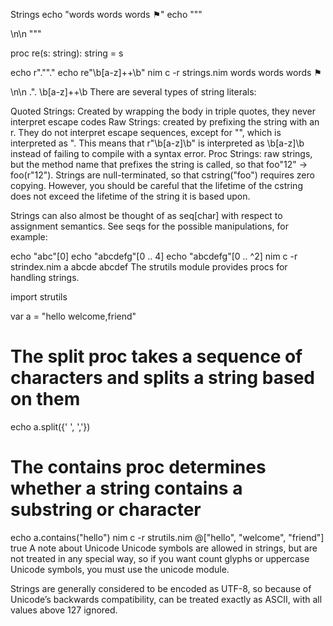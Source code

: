 Strings
echo "words words words ⚑"
echo """
<html>
  <head>
  </head>\n\n

  <body>
  </body>
</html> """

proc re(s: string): string = s

echo r".""."
echo re"\b[a-z]++\b"
nim c -r strings.nim
words words words ⚑
<html>
  <head>
  <head/>\n\n

  <body>
  <body/>
<html/>
.".
\b[a-z]++\b
There are several types of string literals:

Quoted Strings: Created by wrapping the body in triple quotes, they never interpret escape codes
Raw Strings: created by prefixing the string with an r. They do not interpret escape sequences, except for "", which is interpreted as ". This means that r"\b[a-z]\b" is interpreted as \b[a-z]\b instead of failing to compile with a syntax error.
Proc Strings: raw strings, but the method name that prefixes the string is called, so that foo"12\" -> foo(r"12\").
Strings are null-terminated, so that cstring("foo") requires zero copying. However, you should be careful that the lifetime of the cstring does not exceed the lifetime of the string it is based upon.

Strings can also almost be thought of as seq[char] with respect to assignment semantics. See seqs for the possible manipulations, for example:

echo "abc"[0]
echo "abcdefg"[0 .. 4]
echo "abcdefg"[0 .. ^2]
nim c -r strindex.nim
a
abcde
abcdef
The strutils module provides procs for handling strings.

import strutils

var a = "hello welcome,friend"

# The split proc takes a sequence of characters and splits a string based on them
echo a.split({' ', ','})

# The contains proc determines whether a string contains a substring or character
echo a.contains("hello")
nim c -r strutils.nim
@["hello", "welcome", "friend"]
true
A note about Unicode
Unicode symbols are allowed in strings, but are not treated in any special way, so if you want count glyphs or uppercase Unicode symbols, you must use the unicode module.

Strings are generally considered to be encoded as UTF-8, so because of Unicode’s backwards compatibility, can be treated exactly as ASCII, with all values above 127 ignored.
